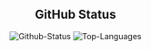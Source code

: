 <h2 align="center">GitHub Status</h2>
<div align="center">
  <img src="https://github-readme-stats.vercel.app/api?username=mehrshaad&count_private=true&show_icons=true%20&hide=stars&include_all_commits=false&line_height=24&hide_title=true&custom_title=GitHub%20Status&hide_border=true&border_radius=15&bg_color=333333&title_color=479aff&text_color=ffffff&icon_color=479aff" alt="Github-Status"/>
  <img src="https://github-readme-stats.vercel.app/api/top-langs/?username=mehrshaad&layout=compact&langs_count=6&hide_title=true&custom_title=Most Used Languages&hide_border=true&border_radius=15&bg_color=333333&title_color=479aff&text_color=ffffff" alt="Top-Languages"/>
</div>

<!--
Here are some ideas to get you started:

- 🔭 I’m currently working on ...
- 🌱 I’m currently learning ...
- 👯 I’m looking to collaborate on ...
- 🤔 I’m looking for help with ...
- 💬 Ask me about ...
- 📫 How to reach me: ...
- 😄 Pronouns: ...
- ⚡ Fun fact: ...
-->
